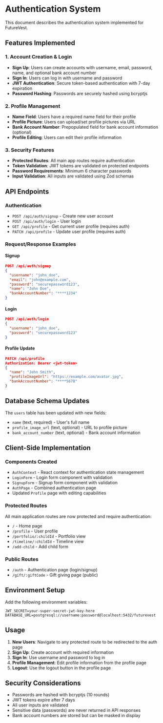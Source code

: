 # Authentication System

This document describes the authentication system implemented for FutureVest.

## Features Implemented

### 1. Account Creation & Login
- **Sign Up**: Users can create accounts with username, email, password, name, and optional bank account number
- **Sign In**: Users can log in with username and password
- **JWT Authentication**: Secure token-based authentication with 7-day expiration
- **Password Hashing**: Passwords are securely hashed using bcryptjs

### 2. Profile Management
- **Name Field**: Users have a required name field for their profile
- **Profile Picture**: Users can upload/set profile pictures via URL
- **Bank Account Number**: Prepopulated field for bank account information (optional)
- **Profile Editing**: Users can edit their profile information

### 3. Security Features
- **Protected Routes**: All main app routes require authentication
- **Token Validation**: JWT tokens are validated on protected endpoints
- **Password Requirements**: Minimum 6 character passwords
- **Input Validation**: All inputs are validated using Zod schemas

## API Endpoints

### Authentication
- `POST /api/auth/signup` - Create new user account
- `POST /api/auth/login` - User login
- `GET /api/profile` - Get current user profile (requires auth)
- `PATCH /api/profile` - Update user profile (requires auth)

### Request/Response Examples

#### Signup
```json
POST /api/auth/signup
{
  "username": "john_doe",
  "email": "john@example.com",
  "password": "securepassword123",
  "name": "John Doe",
  "bankAccountNumber": "****1234"
}
```

#### Login
```json
POST /api/auth/login
{
  "username": "john_doe",
  "password": "securepassword123"
}
```

#### Profile Update
```json
PATCH /api/profile
Authorization: Bearer <jwt-token>
{
  "name": "John Smith",
  "profileImageUrl": "https://example.com/avatar.jpg",
  "bankAccountNumber": "****5678"
}
```

## Database Schema Updates

The `users` table has been updated with new fields:
- `name` (text, required) - User's full name
- `profile_image_url` (text, optional) - URL to profile picture
- `bank_account_number` (text, optional) - Bank account information

## Client-Side Implementation

### Components Created
- `AuthContext` - React context for authentication state management
- `LoginForm` - Login form component with validation
- `SignupForm` - Signup form component with validation
- `AuthPage` - Combined authentication page
- Updated `Profile` page with editing capabilities

### Protected Routes
All main application routes are now protected and require authentication:
- `/` - Home page
- `/profile` - User profile
- `/portfolio/:childId` - Portfolio view
- `/timeline/:childId` - Timeline view
- `/add-child` - Add child form

### Public Routes
- `/auth` - Authentication page (login/signup)
- `/gift/:giftCode` - Gift giving page (public)

## Environment Setup

Add the following environment variables:

```env
JWT_SECRET=your-super-secret-jwt-key-here
DATABASE_URL=postgresql://username:password@localhost:5432/futurevest
```

## Usage

1. **New Users**: Navigate to any protected route to be redirected to the auth page
2. **Sign Up**: Create account with required information
3. **Sign In**: Use username and password to log in
4. **Profile Management**: Edit profile information from the profile page
5. **Logout**: Use the logout button in the profile page

## Security Considerations

- Passwords are hashed with bcryptjs (10 rounds)
- JWT tokens expire after 7 days
- All user inputs are validated
- Sensitive data (passwords) are never returned in API responses
- Bank account numbers are stored but can be masked in display

